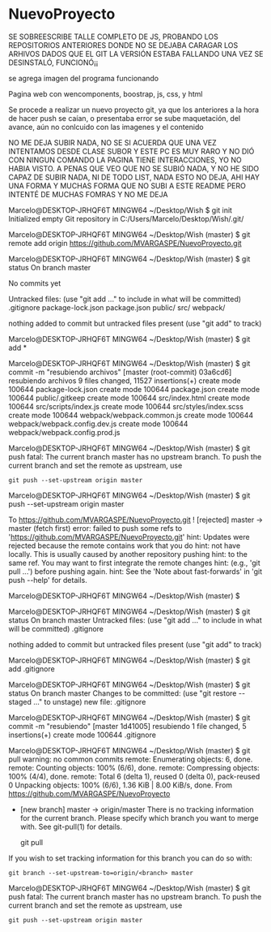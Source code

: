# NuevoProyecto

SE SOBREESCRIBE TALLE COMPLETO DE JS, PROBANDO LOS REPOSITORIOS ANTERIORES DONDE NO SE DEJABA CARAGAR LOS ARHIVOS DADOS QUE EL GIT LA VERSIÓN ESTABA FALLANDO UNA VEZ SE DESINSTALÓ, FUNCIONÓ¡¡



se agrega imagen del programa funcionando 







Pagina web con wencomponents, boostrap, js, css, y html

Se procede a realizar un nuevo proyecto git, ya que los anteriores a la hora de hacer push se caían, o presentaba error
se sube maquetación, del avance, aún no conlcuido con las imagenes y el contenido


NO ME DEJA SUBIR NADA, NO SE SI ACUERDA QUE UNA VEZ INTENTAMOS DESDE CLASE SUBOR Y ESTE PC ES MUY RARO Y NO DIÓ CON NINGUN COMANDO 
LA PAGINA TIENE INTERACCIONES, YO NO HABIA VISTO. A PENAS QUE VEO QUE NO SE SUBIÓ NADA, Y NO HE SIDO CAPAZ DE SUBIR NADA, NI DE TODO LIST, NADA ESTO NO DEJA, AHI HAY UNA FORMA Y MUCHAS FORMA QUE NO SUBI A ESTE README PERO INTENTÉ DE MUCHAS FOMRAS Y NO ME DEJA 

Marcelo@DESKTOP-JRHQF6T MINGW64 ~/Desktop/Wish
$ git init
Initialized empty Git repository in C:/Users/Marcelo/Desktop/Wish/.git/

Marcelo@DESKTOP-JRHQF6T MINGW64 ~/Desktop/Wish (master)
$ git remote add origin https://github.com/MVARGASPE/NuevoProyecto.git

Marcelo@DESKTOP-JRHQF6T MINGW64 ~/Desktop/Wish (master)
$ git status
On branch master

No commits yet

Untracked files:
  (use "git add <file>..." to include in what will be committed)
        .gitignore
        package-lock.json
        package.json
        public/
        src/
        webpack/

nothing added to commit but untracked files present (use "git add" to track)

Marcelo@DESKTOP-JRHQF6T MINGW64 ~/Desktop/Wish (master)
$ git add *

Marcelo@DESKTOP-JRHQF6T MINGW64 ~/Desktop/Wish (master)
$ git commit -m "resubiendo archivos"
[master (root-commit) 03a6cd6] resubiendo archivos
 9 files changed, 11527 insertions(+)
 create mode 100644 package-lock.json
 create mode 100644 package.json
 create mode 100644 public/.gitkeep
 create mode 100644 src/index.html
 create mode 100644 src/scripts/index.js
 create mode 100644 src/styles/index.scss
 create mode 100644 webpack/webpack.common.js
 create mode 100644 webpack/webpack.config.dev.js
 create mode 100644 webpack/webpack.config.prod.js

Marcelo@DESKTOP-JRHQF6T MINGW64 ~/Desktop/Wish (master)
$ git push
fatal: The current branch master has no upstream branch.
To push the current branch and set the remote as upstream, use

    git push --set-upstream origin master


Marcelo@DESKTOP-JRHQF6T MINGW64 ~/Desktop/Wish (master)
$ git push --set-upstream origin master

To https://github.com/MVARGASPE/NuevoProyecto.git
 ! [rejected]        master -> master (fetch first)
error: failed to push some refs to 'https://github.com/MVARGASPE/NuevoProyecto.git'
hint: Updates were rejected because the remote contains work that you do
hint: not have locally. This is usually caused by another repository pushing
hint: to the same ref. You may want to first integrate the remote changes
hint: (e.g., 'git pull ...') before pushing again.
hint: See the 'Note about fast-forwards' in 'git push --help' for details.

Marcelo@DESKTOP-JRHQF6T MINGW64 ~/Desktop/Wish (master)
$

Marcelo@DESKTOP-JRHQF6T MINGW64 ~/Desktop/Wish (master)
$ git status
On branch master
Untracked files:
  (use "git add <file>..." to include in what will be committed)
        .gitignore

nothing added to commit but untracked files present (use "git add" to track)

Marcelo@DESKTOP-JRHQF6T MINGW64 ~/Desktop/Wish (master)
$ git add .gitignore

Marcelo@DESKTOP-JRHQF6T MINGW64 ~/Desktop/Wish (master)
$ git status
On branch master
Changes to be committed:
  (use "git restore --staged <file>..." to unstage)
        new file:   .gitignore


Marcelo@DESKTOP-JRHQF6T MINGW64 ~/Desktop/Wish (master)
$ git commit -m "resubiendo"
[master 1d41005] resubiendo
 1 file changed, 5 insertions(+)
 create mode 100644 .gitignore

Marcelo@DESKTOP-JRHQF6T MINGW64 ~/Desktop/Wish (master)
$ git pull
warning: no common commits
remote: Enumerating objects: 6, done.
remote: Counting objects: 100% (6/6), done.
remote: Compressing objects: 100% (4/4), done.
remote: Total 6 (delta 1), reused 0 (delta 0), pack-reused 0
Unpacking objects: 100% (6/6), 1.36 KiB | 8.00 KiB/s, done.
From https://github.com/MVARGASPE/NuevoProyecto
 * [new branch]      master     -> origin/master
There is no tracking information for the current branch.
Please specify which branch you want to merge with.
See git-pull(1) for details.

    git pull <remote> <branch>

If you wish to set tracking information for this branch you can do so with:

    git branch --set-upstream-to=origin/<branch> master


Marcelo@DESKTOP-JRHQF6T MINGW64 ~/Desktop/Wish (master)
$ git push
fatal: The current branch master has no upstream branch.
To push the current branch and set the remote as upstream, use

    git push --set-upstream origin master
